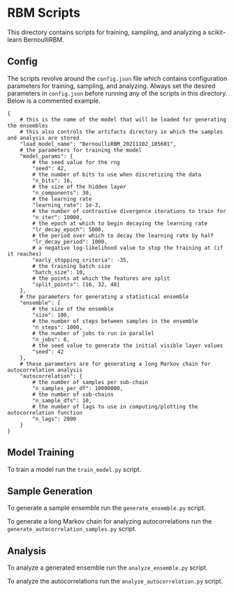 # RBM Scripts
This directory contains scripts for training, sampling, and analyzing a scikit-learn BernoulliRBM.

## Config
The scripts revolve around the `config.json` file which contains configuration parameters for training, sampling, and analyzing.
Always set the desired parameters in `config.json` before running any of the scripts in this directory.
Below is a commented example.
```
{
    # this is the name of the model that will be loaded for generating the ensembles
    # this also controls the artifacts directory in which the samples and analysis are stored
    "load_model_name": "BernoulliRBM_20211102_105601",
    # the parameters for training the model
    "model_params": {
        # the seed value for the rng
        "seed": 42,
        # the number of bits to use when discretizing the data
        "n_bits": 16,
        # the size of the hidden layer
        "n_components": 30,
        # the learning rate
        "learning_rate": 1e-3,
        # the number of contrastive divergence iterations to train for
        "n_iter": 10000,
        # the epoch at which to begin decaying the learning rate
        "lr_decay_epoch": 5000,
        # the period over which to decay the learning rate by half
        "lr_decay_period": 1000,
        # a negative log-likelihood value to stop the training at (if it reaches)
        "early_stopping_criteria": -35,
        # the training batch size
        "batch_size": 10,
        # the points at which the features are split
        "split_points": [16, 32, 48]
    },
    # the parameters for generating a statistical ensemble
    "ensemble": {
        # the size of the ensemble
        "size": 100,
        # the number of steps between samples in the ensemble
        "n_steps": 1000,
        # the number of jobs to run in parallel
        "n_jobs": 6,
        # the seed value to generate the initial visible layer values
        "seed": 42
    },
    # these parameters are for generating a long Markov chain for autocorrelation analysis
    "autocorrelation": {
        # the number of samples per sub-chain
        "n_samples_per_df": 10000000,
        # the number of sub-chains
        "n_sample_dfs": 10,
        # the number of lags to use in computing/plotting the autocorrelation function
        "n_lags": 2000
    }
}
```

## Model Training
To train a model run the `train_model.py` script.

## Sample Generation
To generate a sample ensemble run the `generate_ensemble.py` script.

To generate a long Markov chain for analyzing autocorrelations run the `generate_autocorrelation_samples.py` script.

## Analysis
To analyze a generated ensemble run the `analyze_ensemble.py` script.

To analyze the autocorrelations run the `analyze_autocorrelation.py` script.
